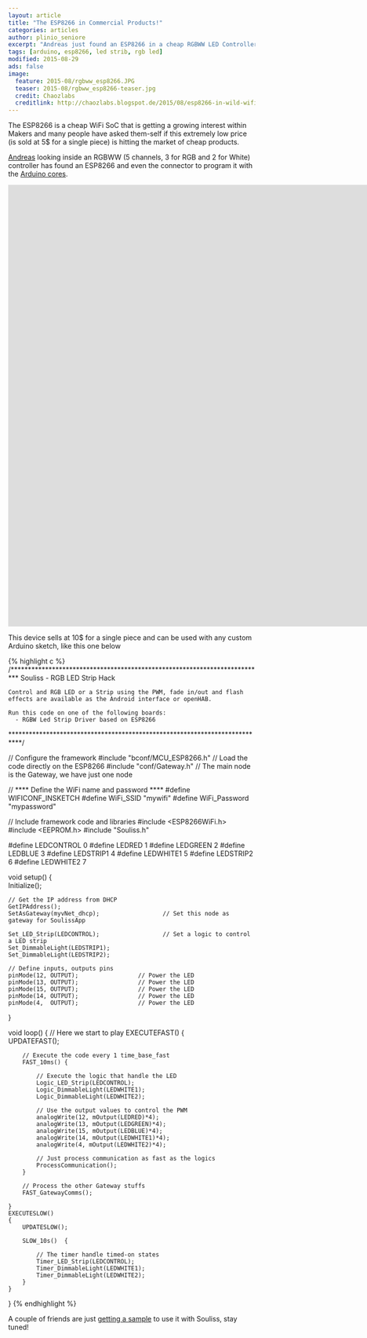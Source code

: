 ```yaml
---
layout: article
title: "The ESP8266 in Commercial Products!"
categories: articles
author: plinio_seniore
excerpt: "Andreas just found an ESP8266 in a cheap RGBWW LED Controller."
tags: [arduino, esp8266, led strib, rgb led]
modified: 2015-08-29
ads: false  
image:
  feature: 2015-08/rgbww_esp8266.JPG
  teaser: 2015-08/rgbww_esp8266-teaser.jpg
  credit: Chaozlabs
  creditlink: http://chaozlabs.blogspot.de/2015/08/esp8266-in-wild-wifi-led-controller-hack.html?m=1
---
```


The ESP8266 is a cheap WiFi SoC that is getting a growing interest within Makers and many people have asked them-self if this extremely low price (is sold at 5$ for a single piece) is hitting the market of cheap products.

[Andreas](http://chaozlabs.blogspot.de/2015/08/esp8266-in-wild-wifi-led-controller-hack.html?m=1) looking inside an RGBWW (5 channels, 3 for RGB and 2 for White) controller has found an ESP8266 and even the connector to program it with the [Arduino cores](https://github.com/esp8266/Arduino).

<iframe width="1600" height="900" src="https://www.youtube.com/embed/OrIDz9ky8zk" frameborder="0" allowfullscreen></iframe>

This device sells at 10$ for a single piece and can be used with any custom Arduino sketch, like this one below

{% highlight c %}
/**************************************************************************
    Souliss - RGB LED Strip Hack
    
    Control and RGB LED or a Strip using the PWM, fade in/out and flash 
    effects are available as the Android interface or openHAB.
 
    Run this code on one of the following boards:
      - RGBW Led Strip Driver based on ESP8266
    
***************************************************************************/

// Configure the framework
#include "bconf/MCU_ESP8266.h"              // Load the code directly on the ESP8266
#include "conf/Gateway.h"                   // The main node is the Gateway, we have just one node

// **** Define the WiFi name and password ****
#define WIFICONF_INSKETCH
#define WiFi_SSID               "mywifi"
#define WiFi_Password           "mypassword"    

// Include framework code and libraries
#include <ESP8266WiFi.h>
#include <EEPROM.h>
#include "Souliss.h"

#define LEDCONTROL        0
#define LEDRED            1
#define LEDGREEN          2
#define LEDBLUE           3
#define	LEDSTRIP1         4
#define LEDWHITE1         5
#define LEDSTRIP2         6
#define LEDWHITE2         7

void setup()
{   
    Initialize();

    // Get the IP address from DHCP
    GetIPAddress();                          
    SetAsGateway(myvNet_dhcp);                  // Set this node as gateway for SoulissApp                        
                
    Set_LED_Strip(LEDCONTROL);                  // Set a logic to control a LED strip
    Set_DimmableLight(LEDSTRIP1);
    Set_DimmableLight(LEDSTRIP2);
   
    // Define inputs, outputs pins
    pinMode(12, OUTPUT);                 // Power the LED
    pinMode(13, OUTPUT);                 // Power the LED
    pinMode(15, OUTPUT);                 // Power the LED    
    pinMode(14, OUTPUT);                 // Power the LED
    pinMode(4,  OUTPUT);                 // Power the LED 
}

void loop()
{ 
    // Here we start to play
    EXECUTEFAST() {                     
        UPDATEFAST();   

        // Execute the code every 1 time_base_fast      
        FAST_10ms() {
                    
            // Execute the logic that handle the LED
            Logic_LED_Strip(LEDCONTROL);
            Logic_DimmableLight(LEDWHITE1);
            Logic_DimmableLight(LEDWHITE2);

            // Use the output values to control the PWM
            analogWrite(12, mOutput(LEDRED)*4);
            analogWrite(13, mOutput(LEDGREEN)*4);
            analogWrite(15, mOutput(LEDBLUE)*4);
            analogWrite(14, mOutput(LEDWHITE1)*4);
            analogWrite(4, mOutput(LEDWHITE2)*4);

            // Just process communication as fast as the logics
            ProcessCommunication();
        } 

        // Process the other Gateway stuffs
        FAST_GatewayComms();
          
    }
    EXECUTESLOW()
    {   
        UPDATESLOW();

        SLOW_10s()  {
        
            // The timer handle timed-on states
            Timer_LED_Strip(LEDCONTROL); 
            Timer_DimmableLight(LEDWHITE1);
            Timer_DimmableLight(LEDWHITE2);                       
        }     
    }       
} 
{% endhighlight %}

A couple of friends are just [getting a sample](https://groups.google.com/forum/?utm_medium=email&utm_source=footer#!msg/souliss/x_ZmFFRWVCo/9-DwshERBgAJ) to use it with Souliss, stay tuned!